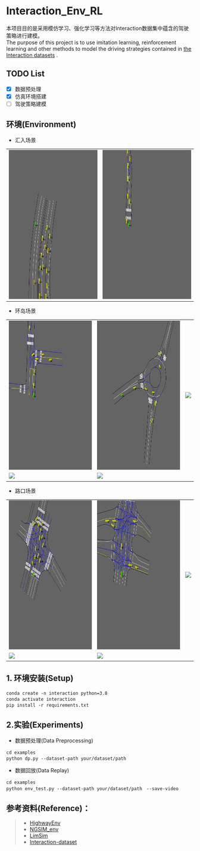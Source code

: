 # Interaction_Env_RL
本项目目的是采用模仿学习、强化学习等方法对Interaction数据集中蕴含的驾驶策略进行建模。\
The purpose of this project is to use imitation learning, reinforcement learning and other methods to model the driving strategies contained in [the Interaction datasets](https://interaction-dataset.com/) .

## TODO List
-[x] 数据预处理
-[x] 仿真环境搭建
-[ ] 驾驶策略建模

## 环境(Environment)
- 汇入场景
<table>
    <tr>
        <td><img src="./assets/DR_CHN_Merging_ZS-episode-0.gif" height="400"></td>
        <td><img src="./assets/DR_DEU_Merging_MT-episode-0.gif" height="400"></td>
    </tr>
</table>

- 环岛场景

<table>
    <tr>
        <td><img src="./assets/DR_USA_Roundabout_EP-episode-0.gif" height="400"></td>
        <td><img src="./assets/DR_DEU_Roundabout_OF-episode-0.gif" height="400"></td>
        <td><img src="./assets/DR_USA_Roundabout_SR-episode-0.gif" height="400"></td>
    </tr>
    <tr>
        <td><img src="./assets/DR_USA_Roundabout_FT-episode-0.gif" height="400"></td>
        <td><img src="./assets/DR_CHN_Roundabout_LN-episode-0.gif" height="400"></td>
    </tr>
</table>

- 路口场景

<table>
    <tr>
        <td><img src="./assets/TC_BGR_Intersection_VA-episode-0.gif" height="400"></td>
        <td><img src="./assets/DR_USA_Intersection_GL-episode-0.gif" height="400"></td>
        <td><img src="./assets/DR_USA_Intersection_EP0-episode-0.gif" height="400"></td>
    </tr>
    <tr>
        <td><img src="./assets/DR_USA_Intersection_MA-episode-0.gif" height="400"></td>
        <td><img src="./assets/DR_USA_Intersection_EP1-episode-0.gif" height="400"></td>
    </tr>
</table>

## 1. 环境安装(Setup)

```shell
conda create -n interaction python=3.8
conda activate interaction
pip install -r requirements.txt
```

## 2.实验(Experiments)
- 数据预处理(Data Preprocessing)
```shell
cd examples
python dp.py --dataset-path your/dataset/path
```

- 数据回放(Data Replay)
```shell
cd examples
python env_test.py --dataset-path your/dataset/path　--save-video
```

## **参考资料(Reference)：**
> - [HighwayEnv](https://github.com/Farama-Foundation/HighwayEnv)
> - [NGSIM_env](https://github.com/MCZhi/Driving-IRL-NGSIM)
> - [LimSim](https://github.com/PJLab-ADG/LimSim)
> - [Interaction-dataset](https://github.com/interaction-dataset/interaction-dataset)

